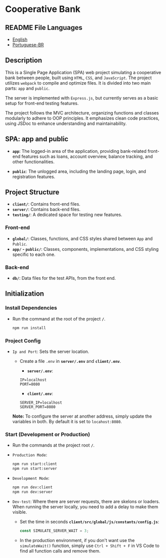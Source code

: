 # Cooperative Bank

## README File Languages

- [English](README.md)
- [Portuguese-BR](README-pt.md)

## Description

This is a Single Page Application (SPA) web project simulating a cooperative bank between people, built using `HTML`, `CSS`, and `JavaScript`. The project utilizes `webpack` to compile and optimize files. It is divided into two main parts: `app` and `public`.

The server is implemented with `Express.js`, but currently serves as a basic setup for front-end testing features.

The project follows the MVC architecture, organizing functions and classes modularly to adhere to OOP principles. It emphasizes clean code practices, using JSDoc to enhance understanding and maintainability.

## SPA: app and public

- **`app`**: The logged-in area of the application, providing bank-related front-end features such as loans, account overview, balance tracking, and other functionalities.

- **`public`**: The unlogged area, including the landing page, login, and registration features.

## Project Structure

- **`client/`**: Contains front-end files.
- **`server/`**: Contains back-end files.
- **`testing/`**: A dedicated space for testing new features.

### Front-end

- **`global/`**: Classes, functions, and CSS styles shared between `App` and `Public`.
- **`app/` - `public/`**: Classes, components, implementations, and CSS styling specific to each one.

### Back-end

- **`db/`**: Data files for the test APIs, from the front end.

## Initialization

### Install Dependencies

- Run the command at the root of the project **`/`**.
  ```bash
  npm run install
  ```

### Project Config

- `Ip and Port`: Sets the server location.

  - Create a file `.env` in **`server/.env`** and **`client/.env`**.

    - **`server/.env`**:

    ```
    IP=localhost
    PORT=8080
    ```

    - **`client/.env`**:

    ```
    SERVER_IP=localhost
    SERVER_PORT=8080
    ```

  **Note:** To configure the server at another address, simply update the variables in both. By default it is set to `locahost:8080`.

### Start (Development or Production)

- Run the commands at the project root **`/`**.

- `Production Mode`:

  ```bash
  npm run start:client
  npm run start:server
  ```

- `Development Mode`:

  ```bash
  npm run dev:client
  npm run dev:server
  ```

- `Dev-test`: Where there are server requests, there are skelons or loaders. When running the server locally, you need to add a delay to make them visible.

  - Set the time in seconds **`client/src/global/js/constants/config.js`**:

    ```js
    const SIMULATE_SERVER_WAIT = 3;
    ```

  - In the production environment, if you don't want use the `simulateWait()` function, simply use `Ctrl + Shift + F` in VS Code to find all function calls and remove them.
